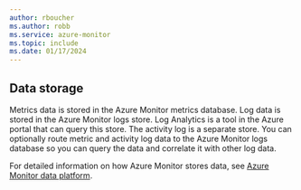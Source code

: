 ```yaml
---
author: rboucher
ms.author: robb
ms.service: azure-monitor
ms.topic: include
ms.date: 01/17/2024
---
```


## Data storage

Metrics data is stored in the Azure Monitor metrics database. Log data is stored in the Azure Monitor logs store. Log Analytics is a tool in the Azure portal that can query this store. The activity log is a separate store. You can optionally route metric and activity log data to the Azure Monitor logs database so you can query the data and correlate it with other log data.

For detailed information on how Azure Monitor stores data, see [Azure Monitor data platform](/azure/azure-monitor/platform/data-platform).
